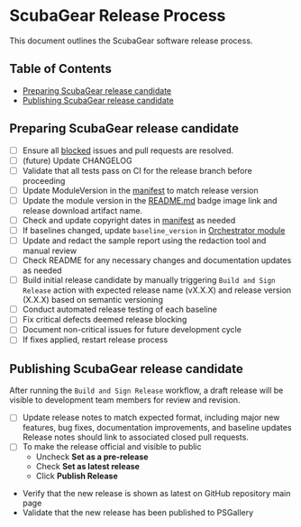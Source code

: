 # ScubaGear Release Process <!-- omit in toc --> #

This document outlines the ScubaGear software release process.

## Table of Contents <!-- omit in toc --> ##

- [Preparing ScubaGear release candidate](#preparing-scubagear-release-candidate)
- [Publishing ScubaGear release candidate](#publishing-scubagear-release-candidate)

## Preparing ScubaGear release candidate ##

- [ ] Ensure all [blocked](https://github.com/cisagov/ScubaGear/labels/) issues and pull requests are resolved.
- [ ] (future) Update CHANGELOG
- [ ] Validate that all tests pass on CI for the release branch before proceeding
- [ ] Update ModuleVersion in the [manifest](https://github.com/cisagov/ScubaGear/blob/main/PowerShell/ScubaGear/ScubaGear.psd1) to match release version
- [ ] Update the module version in the [README.md](https://github.com/cisagov/ScubaGear/blob/main/README.md) badge image link and release download artifact name.
- [ ] Check and update copyright dates in [manifest](https://github.com/cisagov/ScubaGear/blob/main/PowerShell/ScubaGear/ScubaGear.psd1) as needed
- [ ] If baselines changed, update `baseline_version` in [Orchestrator module](https://github.com/cisagov/ScubaGear/blob/main/PowerShell/ScubaGear/Modules/Orchestrator.psm1)
- [ ] Update and redact the sample report using the redaction tool and manual review
- [ ] Check README for any necessary changes and documentation updates as needed
- [ ] Build initial release candidate by manually triggering `Build and Sign Release` action with expected release name (vX.X.X) and release version (X.X.X) based on semantic versioning
- [ ] Conduct automated release testing of each baseline
- [ ] Fix critical defects deemed release blocking
- [ ] Document non-critical issues for future development cycle
- [ ] If fixes applied, restart release process

## Publishing ScubaGear release candidate ##

After running the `Build and Sign Release` workflow, a draft release will be visible to development team members for review and revision.

- [ ] Update release notes to match expected format, including major new features, bug fixes, documentation improvements, and baseline updates Release notes should link to associated closed pull requests.
- [ ] To make the release official and visible to public
  - Uncheck **Set as a pre-release**
  - Check **Set as latest release**
  - Click **Publish Release**
- Verify that the new release is shown as latest on GitHub repository main page
- Validate that the new release has been published to PSGallery
